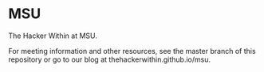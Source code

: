 MSU
========

The Hacker Within at MSU. 

For meeting information and other resources, see the master branch of this 
repository or go to our blog at thehackerwithin.github.io/msu.
